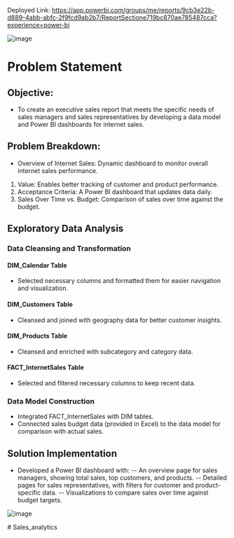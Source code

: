 Deployed Link: https://app.powerbi.com/groups/me/reports/9cb3e22b-d889-4abb-abfc-2f9fcd9ab2b7/ReportSectione719bc870ae785487cca?experience=power-bi

![image](https://github.com/user-attachments/assets/efdff1cd-e6a8-4419-b422-2fe8d1245542)

# Problem Statement
## Objective:
- To create an executive sales report that meets the specific needs of sales managers and sales representatives by developing a data model and Power BI dashboards for internet sales.

## Problem Breakdown:

- Overview of Internet Sales: Dynamic dashboard to monitor overall internet sales performance.

1. Value: Enables better tracking of customer and product performance.
2. Acceptance Criteria: A Power BI dashboard that updates data daily.
3. Sales Over Time vs. Budget: Comparison of sales over time against the budget.

## Exploratory Data Analysis
### Data Cleansing and Transformation
#### DIM_Calendar Table
- Selected necessary columns and formatted them for easier navigation and visualization.

#### DIM_Customers Table
- Cleansed and joined with geography data for better customer insights.

#### DIM_Products Table
- Cleansed and enriched with subcategory and category data.

#### FACT_InternetSales Table
- Selected and filtered necessary columns to keep recent data.

### Data Model Construction
- Integrated FACT_InternetSales with DIM tables.
- Connected sales budget data (provided in Excel) to the data model for comparison with actual sales.

## Solution Implementation
- Developed a Power BI dashboard with:
-- An overview page for sales managers, showing total sales, top customers, and products.
-- Detailed pages for sales representatives, with filters for customer and product-specific data.
-- Visualizations to compare sales over time against budget targets.

![image](https://github.com/user-attachments/assets/57f9438f-444f-43c6-98fd-b2bb1cb814f2)

#   S a l e s _ a n a l y t i c s  
 